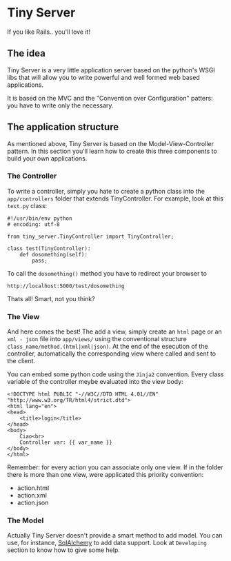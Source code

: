 Tiny Server
===========

If you like Rails.. you'll love it!

The idea
--------

Tiny Server is a very little application server based on the python's WSGI libs that will allow you to write powerful and well formed web based applications.

It is based on the MVC and the "Convention over Configuration" patters: you have to write only the necessary.

The application structure
-------------------------

As mentioned above, Tiny Server is based on the Model-View-Controller pattern. In this section you'll learn how to create this three components to build your own applications.

### The Controller

To write a controller, simply you hate to create a python class into the `app/controllers` folder that extends TinyController. For example, look at this `test.py` class:

	#!/usr/bin/env python
	# encoding: utf-8

	from tiny_server.TinyController import TinyController;

	class test(TinyController):
		def dosomething(self):
			pass;

To call the `dosomething()` method you have to redirect your browser to

	http://localhost:5000/test/dosomething

Thats all! Smart, not you think?

### The View

And here comes the best! The add a view, simply create an `html` page or an `xml - json` file into `app/views/` using the conventional structure `class_name/method.(html|xml|json)`. At the end of the esecution of the controller, automatically the corresponding view where called and sent to the client. 

You can embed some python code using the `Jinja2` convention. Every class variable of the controller meybe evaluated into the view body:

	<!DOCTYPE html PUBLIC "-//W3C//DTD HTML 4.01//EN" "http://www.w3.org/TR/html4/strict.dtd">
	<html lang="en">
	<head>
		<title>login</title>
	</head>
	<body>
		Ciao<br>
		Controller var: {{ var_name }}
	</body>
	</html>

Remember: for every action you can associate only one view. If in the folder there is more than one view, were applicated this priority convention:

* action.html
* action.xml
* action.json

### The Model

Actually Tiny Server doesn't provide a smart method to add model. You can use, for instance, [SqlAlchemy](http://www.sqlalchemy.org/) to add data support. Look at `Developing` section to know how to give some help.
